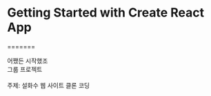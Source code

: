 # Getting Started with Create React App

=======

어쨌든 시작했조 <br/>
그룹 프로젝트 <br/>
 <br/>
주제: 설화수 웹 사이트 클론 코딩 <br/>
 <br/>
